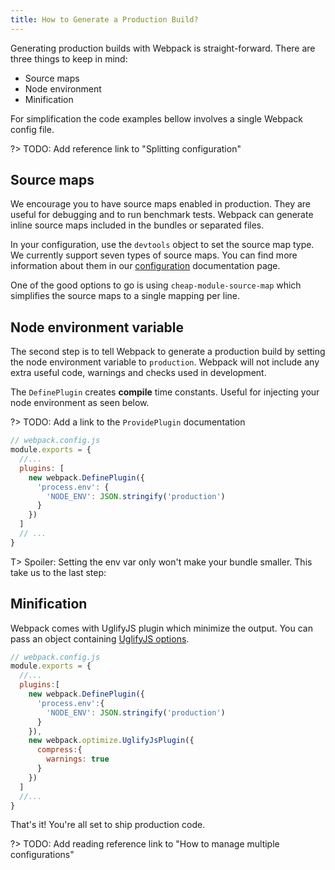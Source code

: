 ```yaml
---
title: How to Generate a Production Build?
---
```


Generating production builds with Webpack is straight-forward. There are three things to keep in mind:

- Source maps
- Node environment
- Minification

For simplification the code examples bellow involves a single Webpack config file.

?> TODO: Add reference link to "Splitting configuration"

## Source maps

We encourage you to have source maps enabled in production. They are useful for debugging and to run benchmark tests. Webpack can generate inline source maps included in the bundles or separated files.

In your configuration, use the `devtools` object to set the source map type. We currently support seven types of source maps. You can find more information about them in our [configuration](https://webpack.github.io/docs/configuration.html#devtool) documentation page.

One of the good options to go is using `cheap-module-source-map` which simplifies the source maps to a single mapping per line.

## Node environment variable

The second step is to tell Webpack to generate a production build by setting the node environment variable to `production`. Webpack will not include any extra useful code, warnings and checks used in development.

The `DefinePlugin` creates **compile** time constants. Useful for injecting your node environment as seen below.

?> TODO: Add a link to the `ProvidePlugin` documentation

```js
// webpack.config.js
module.exports = {
  //...
  plugins: [
    new webpack.DefinePlugin({
      'process.env': {
        'NODE_ENV': JSON.stringify('production')
      }
    })
  ]
  // ...
}
```

T> Spoiler: Setting the env var only won't make your bundle smaller. This take us to the last step:

## Minification

Webpack comes with UglifyJS plugin which minimize the output. You can pass an object containing [UglifyJS options](https://webpack.github.io/docs/list-of-plugins.html#uglifyjsplugin).

```js
// webpack.config.js
module.exports = {
  //...
  plugins:[
    new webpack.DefinePlugin({
      'process.env':{
        'NODE_ENV': JSON.stringify('production')
      }
    }),
    new webpack.optimize.UglifyJsPlugin({
      compress:{
        warnings: true
      }
    })
  ]
  //...
}
```

That's it! You're all set to ship production code.

?> TODO: Add reading reference link to "How to manage multiple configurations"
